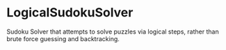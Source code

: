 # LogicalSudokuSolver

Sudoku Solver that attempts to solve puzzles via logical steps, rather than brute force guessing and backtracking.
